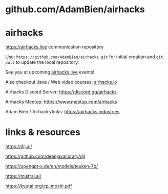 # github.com/AdamBien/airhacks
airhacks
========

https://airhacks.live communication repository

Use: `https://github.com/AdamBien/airhacks.git` for initial creation and `git pull` to update the local repository.

See you at upcoming [airhacks.live](https://airhacks.live) events! 

Also checkout Java / Web video courses: [airhacks.io](http://airhacks.io) 

Airhacks Discord Server: https://discord.gg/airhacks

Airhacks Meetup: https://www.meetup.com/airhacks

Adam Bien / Airhacks links: https://airhacks.industries

# links & resources



https://djl.ai/

https://github.com/deepjavalibrary/djl

https://opengpt-x.de/en/models/teuken-7b/

https://mistral.ai/

https://kyutai.org/cp_moshi.pdf